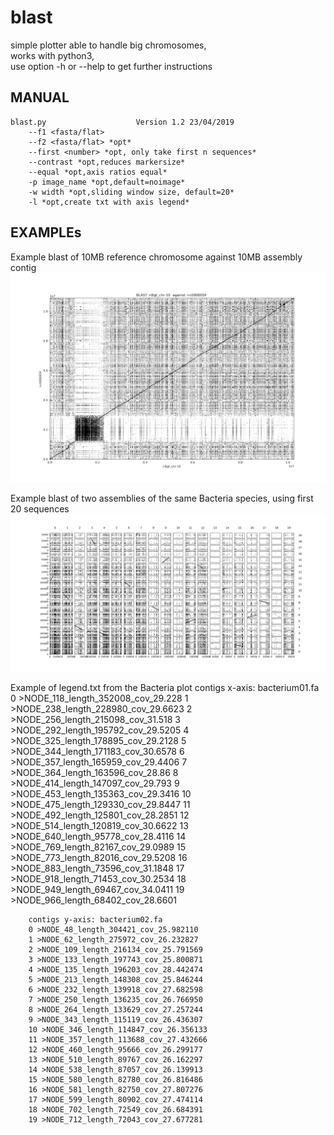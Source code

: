 # blast
simple plotter able to handle big chromosomes,  
works with python3,  
use option -h or --help to get further instructions  
  
## MANUAL  

    blast.py					Version 1.2	23/04/2019
        --f1 <fasta/flat>
        --f2 <fasta/flat> *opt*
        --first <number> *opt, only take first n sequences*
        --contrast *opt,reduces markersize*
        --equal *opt,axis ratios equal*
        -p image_name *opt,default=noimage*
        -w width *opt,sliding window size, default=20*
        -l *opt,create txt with axis legend*


## EXAMPLEs


Example blast of 10MB reference chromosome against 10MB assembly contig
![10_MB_chr plot](/example/example_10MB_chr.png)


Example blast of two assemblies of the same Bacteria species, using first 20 sequences 
![bacteria flatfile plot](/example/example_bacteria.png)


Example of legend.txt from the Bacteria plot
        contigs x-axis: bacterium01.fa
        0 >NODE_118_length_352008_cov_29.228
        1 >NODE_238_length_228980_cov_29.6623
        2 >NODE_256_length_215098_cov_31.518
        3 >NODE_292_length_195792_cov_29.5205
        4 >NODE_325_length_178895_cov_29.2128
        5 >NODE_344_length_171183_cov_30.6578
        6 >NODE_357_length_165959_cov_29.4406
        7 >NODE_364_length_163596_cov_28.86
        8 >NODE_414_length_147097_cov_29.793
        9 >NODE_453_length_135363_cov_29.3416
        10 >NODE_475_length_129330_cov_29.8447
        11 >NODE_492_length_125801_cov_28.2851
        12 >NODE_514_length_120819_cov_30.6622
        13 >NODE_640_length_95778_cov_28.4116
        14 >NODE_769_length_82167_cov_29.0989
        15 >NODE_773_length_82016_cov_29.5208
        16 >NODE_883_length_73596_cov_31.1848
        17 >NODE_918_length_71453_cov_30.2534
        18 >NODE_949_length_69467_cov_34.0411
        19 >NODE_966_length_68402_cov_28.6601


        contigs y-axis: bacterium02.fa
        0 >NODE_48_length_304421_cov_25.982110
        1 >NODE_62_length_275972_cov_26.232827
        2 >NODE_109_length_216134_cov_25.791569
        3 >NODE_133_length_197743_cov_25.800871
        4 >NODE_135_length_196203_cov_28.442474
        5 >NODE_213_length_148308_cov_25.846244
        6 >NODE_232_length_139918_cov_27.682598
        7 >NODE_250_length_136235_cov_26.766950
        8 >NODE_264_length_133629_cov_27.257244
        9 >NODE_343_length_115119_cov_26.436307
        10 >NODE_346_length_114847_cov_26.356133
        11 >NODE_357_length_113688_cov_27.432666
        12 >NODE_460_length_95666_cov_26.299177
        13 >NODE_510_length_89767_cov_26.162297
        14 >NODE_538_length_87057_cov_26.139913
        15 >NODE_580_length_82780_cov_26.816486
        16 >NODE_581_length_82750_cov_27.807276
        17 >NODE_599_length_80902_cov_27.474114
        18 >NODE_702_length_72549_cov_26.684391
        19 >NODE_712_length_72043_cov_27.677281
